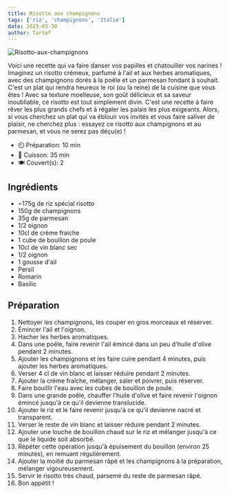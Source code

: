 ```yaml
---
title: Risotto aux champignons
tags: ['riz', 'champignons', 'Italie']
date: 2023-03-30
author: Tartof
---
```


![Risotto-aux-champignons](/pix/tagliatelles-aux-scampis.webp)

Voici une recette qui va faire danser vos papilles et chatouiller vos narines ! Imaginez un risotto crémeux, parfumé à l'ail et aux herbes aromatiques, avec des champignons dorés à la poêle et un parmesan fondant à souhait. C'est un plat qui rendra heureux le roi (ou la reine) de la cuisine que vous êtes ! Avec sa texture moelleuse, son goût délicieux et sa saveur inoubliable, ce risotto est tout simplement divin. C'est une recette à faire rêver les plus grands chefs et à régaler les palais les plus exigeants. Alors, si vous cherchez un plat qui va éblouir vos invités et vous faire saliver de plaisir, ne cherchez plus : essayez ce risotto aux champignons et au parmesan, et vous ne serez pas déçu(e) !

- ⏲️ Préparation: 10 min
- 🍳 Cuisson: 35 min
- 🍽️ Couvert(s): 2

## Ingrédients

- ~175g de riz spécial risotto
- 150g de champignons
- 35g de parmesan
- 1/2 oignon
- 10cl de crème fraiche
- 1 cube de bouillon de poule
- 10cl de vin blanc sec
- 1/2 oignon
- 1 gousse d'ail
- Persil
- Romarin
- Basilic

## Préparation

1. Nettoyer les champignons, les couper en gros morceaux et réserver.
2. Émincer l'ail et l'oignon.
3. Hacher les herbes aromatiques.
4. Dans une poêle, faire revenir l'ail émincé dans un peu d'huile d'olive pendant 2 minutes.
5. Ajouter les champignons et les faire cuire pendant 4 minutes, puis ajouter les herbes aromatiques.
6. Verser 4 cl de vin blanc et laisser réduire pendant 2 minutes.
7. Ajouter la crème fraîche, mélanger, saler et poivrer, puis réserver.
8. Faire bouillir l'eau avec les cubes de bouillon de poule.
9. Dans une grande poêle, chauffer l'huile d'olive et faire revenir l'oignon émincé jusqu'à ce qu'il devienne translucide.
10. Ajouter le riz et le faire revenir jusqu'à ce qu'il devienne nacré et transparent.
11. Verser le reste de vin blanc et laisser réduire pendant 2 minutes.
12. Ajouter une louche de bouillon chaud sur le riz et mélanger jusqu'à ce que le liquide soit absorbé.
13. Répéter cette opération jusqu'à épuisement du bouillon (environ 25 minutes), en remuant régulièrement.
14. Ajouter la moitié du parmesan râpé et les champignons à la préparation, mélanger vigoureusement.
15. Servir le risotto très chaud, parsemé du reste de parmesan râpé.
16. Bon appétit !
